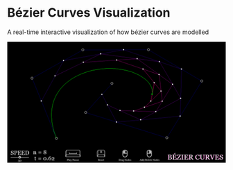 # Bézier Curves Visualization
A real-time interactive visualization of how bézier curves are modelled

![plot](./Sprites/Thumbnail.png)
